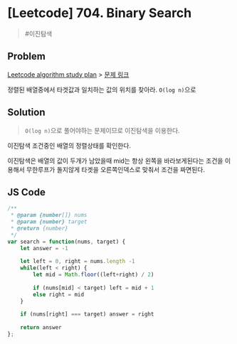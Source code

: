 # [Leetcode] 704. Binary Search

> #이진탐색

## Problem

[Leetcode algorithm study plan](https://leetcode.com/study-plan/algorithm/?progress=vd5ai47) > [문제 링크](https://leetcode.com/problems/binary-search/)

정렬된 배열중에서 타겟값과 일치하는 값의 위치를 찾아라. `O(log n)`으로

## Solution

> `O(log n)`으로 풀어야하는 문제이므로 이진탐색을 이용한다.

이진탐색 조건중인 배열의 정렬상태를 확인한다.

이진탐색은 배열의 값이 두개가 남았을때 mid는 항상 왼쪽을 바라보게된다는 조건을 이용해서 무한루프가 돌지않게 타겟을 오른쪽인덱스로 맞춰서 조건을 짜면된다.

## JS Code

```javascript
/**
 * @param {number[]} nums
 * @param {number} target
 * @return {number}
 */
var search = function(nums, target) {
    let answer = -1
    
    let left = 0, right = nums.length -1
    while(left < right) {
        let mid = Math.floor((left+right) / 2)
        
        if (nums[mid] < target) left = mid + 1
        else right = mid
    }
    
    if (nums[right] === target) answer = right
    
    return answer
};
```
